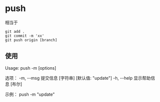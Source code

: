 # push

相当于

```
git add .
git commit -m 'xx'
git push origin [branch]
```

## 使用

Usage: push -m [options]

选项：
  -m, --msg   提交信息                 [字符串] [默认值: "update"]
  -h, --help  显示帮助信息                                  [布尔]

示例：
  push -m "update"